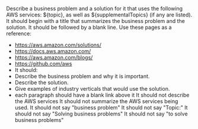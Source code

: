 Describe a business problem and a solution for it that uses the following AWS services: ${topic},
as well as ${supplementalTopics} (if any are listed).
It should begin with a title that summarizes the business problem and the solution.
It should be followed by a blank line.
Use these pages as a reference:
- https://aws.amazon.com/solutions/
- https://docs.aws.amazon.com/
- https://aws.amazon.com/blogs/
- https://github.com/aws
- It should:
- Describe the business problem and why it is important.
- Describe the solution.
- Give examples of industry verticals that would use the solution.
- each paragraph should have a blank link above it
It should not describe the AWS services
It should not summarize the AWS services being used.
It should not say "business problem"
It should not say  "Topic:"
It should not say "Solving business problems"
It should not say "to solve business problems"
